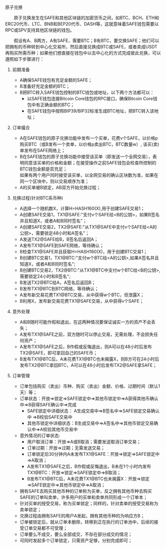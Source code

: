 原子兑换  

&emsp;&emsp;原子兑换发生在SAFE和其他区块链的加密货币之间，如BTC、BCH、ETH和ERC20代币、LTC、BNB和BEP20代币、DASH等，这就意味着SAFE钱包需要以RPC或SPV支持其他区块链的钱包。  
    
&emsp;&emsp;假设有A、B两方，A有SAFE，需要BTC；B有BTC，要交换SAFE；他们可以把拥有的币种转到中心化交易所，然后直接兑换成BTC或SAFE，或者卖成USDT再购买所需币种；如果他们想直接在钱包中以去中心化的方式完成彼此兑换，可以遵照如下步骤进行：

1.  前期准备  
    - A确保SAFE钱包有充足金额的SAFE；
    - B准备好充足金额的BTC；
    - B把BTC转入SAFE钱包控制的BTC钱包或地址，以下两个方法都可以：  
      - 以SAFE钱包连接Bitcoin Core钱包的RPC接口，确保Bitcoin Core钱包中有正确金额的BTC；
      - 在SAFE钱包中按照BIP39/BIP32标准生成BTC地址，把BTC转入该地址；

2.  订单撮合  
    - A在SAFE钱包的原子兑换功能中发布一个买单，花费v个SAFE，以价格p购买BTC（或B发布一个卖单，以价格p卖出BTC，BTC数量w）, 该买(卖)单发布在SAFE网络上；
    - B在SAFE钱包的原子兑换功能中接受该买单（即发送一个全网交易），表明同意该买单的价格和金额；在接受操作之前SAFE钱包会检查所控制的BTC钱包金额是否充足；  
      如果有两个用户同时接受该买单，以全网交易的确认区块数为准，如果在同一个区块中，则以交易顺序为准；
    - A的买单被B锁定，AB双方开始兑换过程；

3. 兑换过程(针对BTC系币种)  
    - A选择一个随机数X，计算H=HASH160(X),用于创建SAFE交易1；
    - A创建SAFE交易1，TX1@SAFE:"支付v个SAFE给<B的公钥>，如果B签名并且知道X，或者A和B同时签名"；
    - A创建SAFE交易2，TX2@SAFE:"从TX1@SAFE中支付v个SAFE给<A的公钥>，需要锁定48小时和A签名"；
    - A发送TX2@SAFE给B，B签名后返回A；
    - A发布TX1@SAFE到SAFE网络，等待确认；
    - B检查TX1@SAFE并且获取H=HASH160(X)，用于创建BTC交易1；
    - B创建BTC交易1，TX1@BTC:"支付w个BTC给<A的公钥>,如果A签名并且知道X，或者A和B同时签名";
    - B创建BTC交易2，TX2@BTC:"从TX1@BTC中支付w个BTC给<B的公钥>,需要锁定24小时和B签名";
    - B发送TX2@BTC给A，A签名后返回B；
    - B发布TX1@BTC到BTC网络，等待确认；
    - A发布新交易花费TX1@BTC交易，从中获得w个BTC，但泄露X；
    - B利用X，发布新交易花费TX1@SAFE交易，从中获得v个SAFE；

4. 意外处理  
    - A和B随时可能作假和退出，在这两种情况要保证诚实一方的资产不会丢失；
    - A发布TX1@SAFE之前，双方随时可以停止交易，无需处理，不会损失任何资产；
    - A发布TX1@SAFE之后，B作假或反悔退出，则A可以在48小时后发布TX2@SAFE，即可拿回自己的SAFE币；
    - B发布TX1@BTC后，A未花费TX1@BTC也未揭露X，则B方可在24小时后发布TX2@BTC拿回BTC，A可以在48小时后发布TX2@SAFE拿SAFE；
    
5. 订单管理  
    - 订单包括购买（卖出）币种、购买（卖出）金额、价格、过期时间（默认1天）等；
    - 订单状态：开放=>锁定=>SAFE锁定中=>其他币锁定中=>A获得其他币确认中=>B获得SAFE确认中=>完成
        - SAFE锁定中详细状态：  A生成交易中=>B签名中=>SAFE锁定交易确认中 =>B校验SAFE交易中
        - 其他币锁定中详细状态：B生成交易中=>A签名中=>其他币锁定交易确认中=>A校验其他币交易中
    - 意外情况的订单状态:
        - 用户取消订单：开放=>A或B取消；需要发送取消订单交易；
        - 订单过期：开放=>过期；无需发送交易；
        - 订单锁定后30分钟内A未发布TX1@SAFE：开放=>锁定=>SAFE锁定中=>A取消；
        - A发布TX1@SAFE之后，B作假或反悔退出，B未在1个小时内发布TX1@BTC：开放=>锁定=>SAFE锁定中=>B取消；
        - B发布TX1@BTC后，A未花费TX1@BTC也未揭露X：开放=>锁定=>SAFE锁定中=>其他币锁定中=>A取消；
    - 拥有SAFE去购买其他币种的订单称为买单，反之拥有其他币种去购买SAFE的订单叫卖单，许多用户的买单和卖单共同形成一个订单本；
    - 针对买单的授受交易，称为买单锁定；同样的，针对卖单的授受交易称为卖单锁定；
    - 兑换过程由拥有SAFE的用户A发起，拥有其他币种的为响应方B；
    - 订单被锁定后，就从订单本删除，转移到正在执行的订单池中，后续的接受订单交易都不可受理；
    - 订单要么不成交，要么全部成交，不存在部分成交的情况；
    - 可同时发起多个订单锁定，只需资产足够，分别完成即可；


